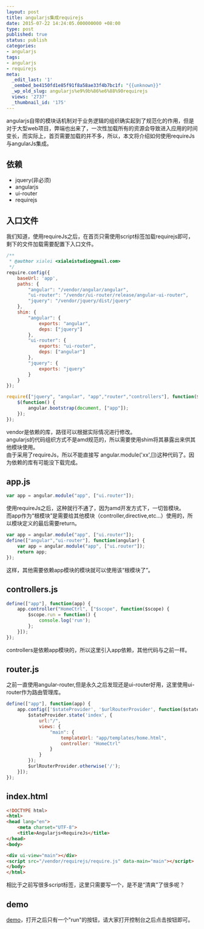 ```yaml
---
layout: post
title: angularjs集成requirejs
date: 2015-07-22 14:24:05.000000000 +08:00
type: post
published: true
status: publish
categories:
- angularjs
tags:
- angularjs
- requirejs
meta:
  _edit_last: '1'
  _oembed_be4150fd1e85f91f8a58ae33f4b7bc1f: "{{unknown}}"
  _wp_old_slug: angularjs%e9%9b%86%e6%88%90requirejs
  views: '2737'
  _thumbnail_id: '175'
---
```

angularjs自带的模块话机制对于业务逻辑的组织确实起到了规范化的作用，但是对于大型web项目，弊端也出来了，一次性加载所有的资源会导致进入应用的时间变长，而实际上，首页需要加载的并不多，所以，本文将介绍如何使用requireJs与angularJs集成。
## 依赖
+ jquery(非必须)
+ angularjs
+ ui-router
+ requirejs

## 入口文件
我们知道，使用requireJs之后，在首页只需使用script标签加载requirejs即可，剩下的文件加载需要配置下入口文件。

```javascript
/**
 * @author xialei <xialeistudio@gmail.com>
 */
require.config({
    baseUrl: 'app',
    paths: {
        "angular": "/vendor/angular/angular",
        "ui-router": "/vendor/ui-router/release/angular-ui-router",
        "jquery": "/vendor/jquery/dist/jquery"
    },
    shim: {
        "angular": {
            exports: "angular",
            deps: ["jquery"]
        },
        "ui-router": {
            exports: "ui-router",
            deps: ["angular"]
        },
        "jquery": {
            exports: "jquery"
        }
    }
});

require(["jquery", "angular", "app","router","controllers"], function($, angular) {
    $(function() {
        angular.bootstrap(document, ["app"]);
    });
});
```

vendor是依赖的库，路径可以根据实际情况进行修改。   
angularjs的代码组织方式不是amd规范的，所以需要使用shim将其暴露出来供其他模块使用。   
由于采用了requireJs，所以不能直接写 angular.module('xx',[])这种代码了。因为依赖的库有可能没下载完成。
## app.js

```javascript
var app = angular.module("app", ["ui.router"]);
```

使用requireJs之后，这种就行不通了，因为amd开发方式下，一切皆模块。   
而app作为“根模块”是需要给其他模块（controller,directive,etc...）使用的，所以模块定义的最后需要return。

```javascript
var app = angular.module("app", ["ui.router"]);
define(["angular","ui-router"], function(angular) {
    var app = angular.module("app", ["ui.router"]);
    return app;
});
```

这样，其他需要依赖app模块的模块就可以使用该“根模块了”。
## controllers.js

```javascript
define(["app"], function(app) {
    app.controller("HomeCtrl", ["$scope", function($scope) {
        $scope.run = function() {
            console.log('run');
        };
    }]);
});
```

controllers是依赖app模块的，所以这里引入app依赖，其他代码与之前一样。

## router.js
之前一直使用angular-router,但是永久之后发现还是ui-router好用，这里使用ui-router作为路由管理库。

```javascript
define(["app"], function(app) {
    app.config(['$stateProvider', '$urlRouterProvider', function($stateProvider, $urlRouterProvider) {
        $stateProvider.state('index', {
            url:"/",
            views: {
                "main": {
                    templateUrl: "app/templates/home.html",
                    controller: "HomeCtrl"
                }
            }
        });
        $urlRouterProvider.otherwise('/');
    }]);
});
```

## index.html

```html
<!DOCTYPE html>
<html>
<head lang="en">
    <meta charset="UTF-8">
    <title>Angularjs+RequireJs</title>
</head>
<body>

<div ui-view="main"></div>
<script src="/vendor/requirejs/require.js" data-main="main"></script>
</body>
</html>
```

相比于之前写很多script标签，这里只需要写一个，是不是“清爽”了很多呢？

## demo
[demo](http://ngdemo.sinaapp.com/ng-requirejs/#/)，打开之后只有一个"run"的按钮，请大家打开控制台之后点击按钮即可。